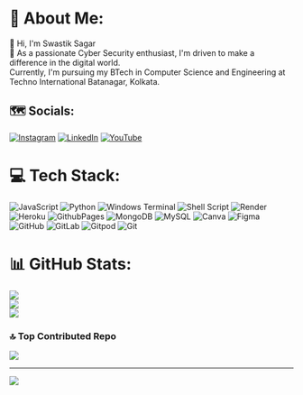 # 🎴 About Me:
🦄 Hi, I'm Swastik Sagar<br>🌋 As a passionate Cyber Security enthusiast, I'm driven to make a difference in the digital world. <br>     Currently, I'm pursuing my BTech in Computer Science and Engineering at Techno International Batanagar, Kolkata.


## 🗺 Socials:
[![Instagram](https://img.shields.io/badge/Instagram-%23E4405F.svg?logo=Instagram&logoColor=white)](https://instagram.com/swastiksagar) [![LinkedIn](https://img.shields.io/badge/LinkedIn-%230077B5.svg?logo=linkedin&logoColor=white)](https://linkedin.com/in/swastiksagar) [![YouTube](https://img.shields.io/badge/YouTube-%23FF0000.svg?logo=YouTube&logoColor=white)](https://youtube.com/@@swastiksagars) 

# 💻 Tech Stack:
![JavaScript](https://img.shields.io/badge/javascript-%23323330.svg?style=flat-square&logo=javascript&logoColor=%23F7DF1E) ![Python](https://img.shields.io/badge/python-3670A0?style=flat-square&logo=python&logoColor=ffdd54) ![Windows Terminal](https://img.shields.io/badge/Windows%20Terminal-%234D4D4D.svg?style=flat-square&logo=windows-terminal&logoColor=white) ![Shell Script](https://img.shields.io/badge/shell_script-%23121011.svg?style=flat-square&logo=gnu-bash&logoColor=white) ![Render](https://img.shields.io/badge/Render-%46E3B7.svg?style=flat-square&logo=render&logoColor=white) ![Heroku](https://img.shields.io/badge/heroku-%23430098.svg?style=flat-square&logo=heroku&logoColor=white) ![GithubPages](https://img.shields.io/badge/github%20pages-121013?style=flat-square&logo=github&logoColor=white) ![MongoDB](https://img.shields.io/badge/MongoDB-%234ea94b.svg?style=flat-square&logo=mongodb&logoColor=white) ![MySQL](https://img.shields.io/badge/mysql-4479A1.svg?style=flat-square&logo=mysql&logoColor=white) ![Canva](https://img.shields.io/badge/Canva-%2300C4CC.svg?style=flat-square&logo=Canva&logoColor=white) ![Figma](https://img.shields.io/badge/figma-%23F24E1E.svg?style=flat-square&logo=figma&logoColor=white) ![GitHub](https://img.shields.io/badge/github-%23121011.svg?style=flat-square&logo=github&logoColor=white) ![GitLab](https://img.shields.io/badge/gitlab-%23181717.svg?style=flat-square&logo=gitlab&logoColor=white) ![Gitpod](https://img.shields.io/badge/gitpod-f06611.svg?style=flat-square&logo=gitpod&logoColor=white) ![Git](https://img.shields.io/badge/git-%23F05033.svg?style=flat-square&logo=git&logoColor=white)
# 📊 GitHub Stats:
![](https://github-readme-stats.vercel.app/api?username=swastiksagar&theme=buefy&hide_border=false&include_all_commits=false&count_private=false)<br/>
![](https://github-readme-streak-stats.herokuapp.com/?user=swastiksagar&theme=buefy&hide_border=false)<br/>
![](https://github-readme-stats.vercel.app/api/top-langs/?username=swastiksagar&theme=buefy&hide_border=false&include_all_commits=false&count_private=false&layout=compact)

### 🔝 Top Contributed Repo
![](https://github-contributor-stats.vercel.app/api?username=swastiksagar&limit=5&theme=buefy&combine_all_yearly_contributions=true)

---
[![](https://visitcount.itsvg.in/api?id=swastiksagar&label=Profile%20Views&color=1&icon=3&pretty=true)](https://visitcount.itsvg.in)

<!-- Proudly created with GPRM ( https://gprm.itsvg.in ) -->
